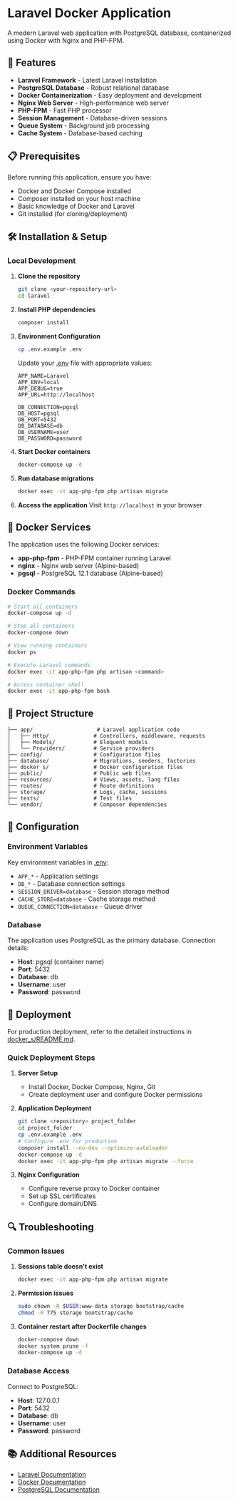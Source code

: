 # Laravel Docker Application

A modern Laravel web application with PostgreSQL database, containerized using Docker with Nginx and PHP-FPM.

## 🚀 Features

- **Laravel Framework** - Latest Laravel installation
- **PostgreSQL Database** - Robust relational database
- **Docker Containerization** - Easy deployment and development
- **Nginx Web Server** - High-performance web server
- **PHP-FPM** - Fast PHP processor
- **Session Management** - Database-driven sessions
- **Queue System** - Background job processing
- **Cache System** - Database-based caching

## 📋 Prerequisites

Before running this application, ensure you have:

- Docker and Docker Compose installed
- Composer installed on your host machine
- Basic knowledge of Docker and Laravel
- Git installed (for cloning/deployment)

## 🛠️ Installation & Setup

### Local Development

1. **Clone the repository**
   ```bash
   git clone <your-repository-url>
   cd laravel
   ```

2. **Install PHP dependencies**
   ```bash
   composer install
   ```

3. **Environment Configuration**
   ```bash
   cp .env.example .env
   ```
   
   Update your [.env](.env) file with appropriate values:
   ```env
   APP_NAME=Laravel
   APP_ENV=local
   APP_DEBUG=true
   APP_URL=http://localhost
   
   DB_CONNECTION=pgsql
   DB_HOST=pgsql
   DB_PORT=5432
   DB_DATABASE=db
   DB_USERNAME=user
   DB_PASSWORD=password
   ```

4. **Start Docker containers**
   ```bash
   docker-compose up -d
   ```

5. **Run database migrations**
   ```bash
   docker exec -it app-php-fpm php artisan migrate
   ```

6. **Access the application**
   Visit `http://localhost` in your browser

## 🐳 Docker Services

The application uses the following Docker services:

- **app-php-fpm** - PHP-FPM container running Laravel
- **nginx** - Nginx web server (Alpine-based)
- **pgsql** - PostgreSQL 12.1 database (Alpine-based)

### Docker Commands

```bash
# Start all containers
docker-compose up -d

# Stop all containers
docker-compose down

# View running containers
docker ps

# Execute Laravel commands
docker exec -it app-php-fpm php artisan <command>

# Access container shell
docker exec -it app-php-fpm bash
```

## 📁 Project Structure

```
├── app/                    # Laravel application code
│   ├── Http/              # Controllers, middleware, requests
│   ├── Models/            # Eloquent models
│   └── Providers/         # Service providers
├── config/                # Configuration files
├── database/              # Migrations, seeders, factories
├── docker_s/              # Docker configuration files
├── public/                # Public web files
├── resources/             # Views, assets, lang files
├── routes/                # Route definitions
├── storage/               # Logs, cache, sessions
├── tests/                 # Test files
└── vendor/                # Composer dependencies
```

## 🔧 Configuration

### Environment Variables

Key environment variables in [.env](.env):

- `APP_*` - Application settings
- `DB_*` - Database connection settings
- `SESSION_DRIVER=database` - Session storage method
- `CACHE_STORE=database` - Cache storage method
- `QUEUE_CONNECTION=database` - Queue driver

### Database

The application uses PostgreSQL as the primary database. Connection details:
- **Host**: pgsql (container name)
- **Port**: 5432
- **Database**: db
- **Username**: user
- **Password**: password

## 🚀 Deployment

For production deployment, refer to the detailed instructions in [docker_s/README.md](docker_s/README.md).

### Quick Deployment Steps

1. **Server Setup**
   - Install Docker, Docker Compose, Nginx, Git
   - Create deployment user and configure Docker permissions

2. **Application Deployment**
   ```bash
   git clone <repository> project_folder
   cd project_folder
   cp .env.example .env
   # Configure .env for production
   composer install --no-dev --optimize-autoloader
   docker-compose up -d
   docker exec -it app-php-fpm php artisan migrate --force
   ```

3. **Nginx Configuration**
   - Configure reverse proxy to Docker container
   - Set up SSL certificates
   - Configure domain/DNS

## 🔍 Troubleshooting

### Common Issues

1. **Sessions table doesn't exist**
   ```bash
   docker exec -it app-php-fpm php artisan migrate
   ```

2. **Permission issues**
   ```bash
   sudo chown -R $USER:www-data storage bootstrap/cache
   chmod -R 775 storage bootstrap/cache
   ```

3. **Container restart after Dockerfile changes**
   ```bash
   docker-compose down
   docker system prune -f
   docker-compose up -d
   ```

### Database Access

Connect to PostgreSQL:
- **Host**: 127.0.0.1
- **Port**: 5432
- **Database**: db
- **Username**: user
- **Password**: password

## 📚 Additional Resources

- [Laravel Documentation](https://laravel.com/docs)
- [Docker Documentation](https://docs.docker.com/)
- [PostgreSQL Documentation](https://www.postgresql.org/docs/)
